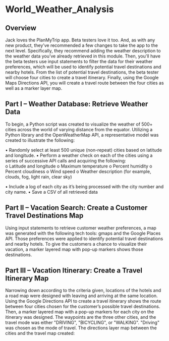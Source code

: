 # World_Weather_Analysis

## Overview

Jack loves the PlanMyTrip app. Beta testers love it too. And, as with any new product, they’ve recommended a few changes to take the app to the next level. Specifically, they recommend adding the weather description to the weather data you’ve already retrieved in this module. Then, you'll have the beta testers use input statements to filter the data for their weather preferences, which will be used to identify potential travel destinations and nearby hotels. From the list of potential travel destinations, the beta tester will choose four cities to create a travel itinerary. Finally, using the Google Maps Directions API, you will create a travel route between the four cities as well as a marker layer map.

## Part I – Weather Database: Retrieve Weather Data

To begin, a Python script was created to visualize the weather of 500+ cities across the world of varying distance from the equator. Utilizing a Python library and the OpenWeatherMap API, a representative model was created to illustrate the following:

 • Randomly select at least 500 unique (non-repeat) cities based on latitude and longitude.
 • Perform a weather check on each of the cities using a series of successive API calls and acquiring the following:  
     o	Latitude and longitude
     o	Maximum temperature
     o	Percent humidity
     o	Percent cloudiness
     o	Wind speed
     o	Weather description (for example, clouds, fog, light rain, clear sky) 
     
  • Include a log of each city as it’s being processed with the city number and city name.
  • Save a CSV of all retrieved data 
  
  ## Part II – Vacation Search: Create a Customer Travel Destinations Map
  
Using input statements to retrieve customer weather preferences, a map was generated with the following tech tools: gmaps and the Google Places API. Those preferences were applied to identify potential travel destinations and nearby hotels. To give the customers a chance to visualize their vacation, a marker layered map with pop-up markers shows those destinations.

## Part III – Vacation Itinerary: Create a Travel Itinerary Map

Narrowing down according to the criteria given, locations of the hotels and a road map were designed with leaving and arriving at the same location. Using the Google Directions API to create a travel itinerary shows the route between four cities chosen for the customer’s possible travel destinations. Then, a marker layered map with a pop-up markers for each city on the itinerary was designed. The waypoints are the three other cities, and the travel mode was either "DRIVING", "BICYCLING", or "WALKING". "Driving" was chosen as the mode of travel. The directions layer map between the cities and the travel map created:
